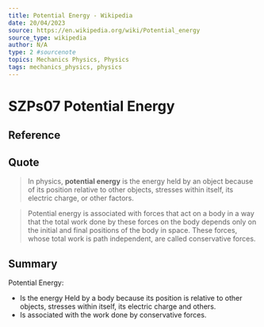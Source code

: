 ```yaml
---
title: Potential Energy - Wikipedia
date: 20/04/2023
source: https://en.wikipedia.org/wiki/Potential_energy
source_type: wikipedia
author: N/A
type: 2 #sourcenote
topics: Mechanics Physics, Physics
tags: mechanics_physics, physics
---
```

# **SZPs07 Potential Energy**
## **Reference**


## **Quote**
> In physics, **potential energy** is the energy held by an object because of its position relative to other objects, stresses within itself, its electric charge, or other factors.

> Potential energy is associated with forces that act on a body in a way that the total work done by these forces on the body depends only on the initial and final positions of the body in space. These forces, whose total work is path independent, are called conservative forces. 

## **Summary**
Potential Energy:
- Is the energy Held by a body because its position is relative to other objects, stresses within itself, its electric charge and others.
- Is associated with the work done by conservative forces.
